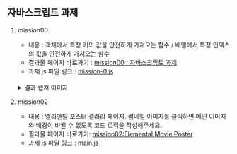 ## 자바스크립트 과제

1. mission00

   - 내용 : 객체에서 특정 키의 값을 안전하게 가져오는 함수 / 배열에서 특정 인덱스의 값을 안전하게 가져오는 함수
   - 결과물 페이지 바로가기 : [mission00 : 자바스크립트 과제](https://gofla1996.github.io/js-homework/mission00/index.html)
   - 과제 js 파일 링크 : [mission-0.js](./mission00/mission-0.js)
    </br>
    <details>
    <summary>결과 캡쳐 이미지</summary>
    <div markdown="1">
      <img src="./mission00/assets/mission-0-result.png" alt="첫 번째 과제 결과 캡쳐 이미지">
    </div>
    </details>

2. mission02

   - 내용 : 엘리멘탈 포스터 갤러리 페이지. 썸네일 이미지를 클릭하면 메인 이미지와 배경이 바뀔 수 있도록 코드 로직을 작성해주세요.
   - 결과물 페이지 바로가기: [mission02:Elemental Movie Poster](https://gofla1996.github.io/js-homework/mission02/client/index.html)
   - 과제 js 파일 링크 : [main.js](./mission02/client/js/main.js)